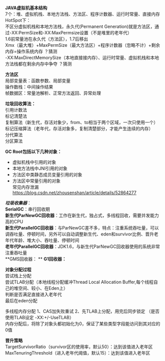 **JAVA虚拟机基本结构**   
7个：堆、虚拟机栈、本地方法栈、方法区、程序计数器、运行时常量、直接内存   
HotSpot下：   
不区分虚拟机栈和本地方法栈，永久代(Permanent Generation)就是方法区，通过-XX:PermSize和-XX:MaxPermsize设置（不是堆里的老年代）   
1.6前常量池在永久代（方法区），1.7后移出   
Xmx（最大堆）+MaxPermSize（最大方法区）+程序计数器（忽略不计）+剩余内存=操作系统内存 ？猜测   
-XX:MaxDirectMemorySize（本地直接接内存）、运行时常量、虚拟机栈和本地方法栈都在剩余内存中争夺 ？猜测   

**方法区**   
局部变量表：函数参数、局部变量  
操作数栈：中间操作结果  
帧数据区：常量池解析、正常方法返回、异常处理  

**垃圾回收算法：**   
引用计数法  
标记清楚法  
复制算法（新生代，存活对象少，from、to相当于两个区域，一次只使用一个）  
标记压缩算法（老年代，存活对象多，复制清楚部分，才能产生连续的内存）  
分代算法  
分区算法  

**GC Root包括以下几种对象：**
* 虚拟机栈中引用的对象   
* 本地方法栈中JNI引用的对象   
* 方法区中类静态成员变量引用的对象   
* 方法区中常量引用的对象   
常见内存泄漏 https://blog.csdn.net/zhousenshan/article/details/52864277

_**垃圾收集器**_：    
**SerialGC**：串行回收期  
**新生代ParNewGC回收器**：工作在新生代，独占式，多线程回收，需要并发能力高的CPU  
**新生代ParallelGC回收器**：与ParNewGC差不多，特点：注重系统吞吐量，可以调吞吐量、停顿时间，另外可以自动调整新生代、eden和survivor比例、晋升老年代年龄、堆大小、吞吐量、停顿时间  
**老年代ParallelGC回收器**：JDK1.6，与新生代ParNewGC回收器使用的系统非常注重吞吐量  
**GMS回收器：  **
**G1回收器：**  


**对象分配过程**   
尝试栈上分配  
尝试TLAB分配（本地线程分配缓冲Thread Local Allocation Buffer,每个线程自己的堆空间、较小、在Eden上）  
判断是否满足直接进入老年代  
最后在eden分配  

多线程内存分配 1、CAS加失败重试 2、先TLAB上分配，用完后同步锁定 （是否使用TLAB设定 -XX:+/-UseTLAB）   
内存分配后，将除了对象头都初始化为0，保证了某些类型字段能访问到其对应的0值
 
**晋升策略**   
TargetSurvivorRatio（survivor区的使用率，默认50）：达到该值进入老年区   
MaxTenuringThreshold（进入老年代阈值，默认15）：达到该值进入老年区   
